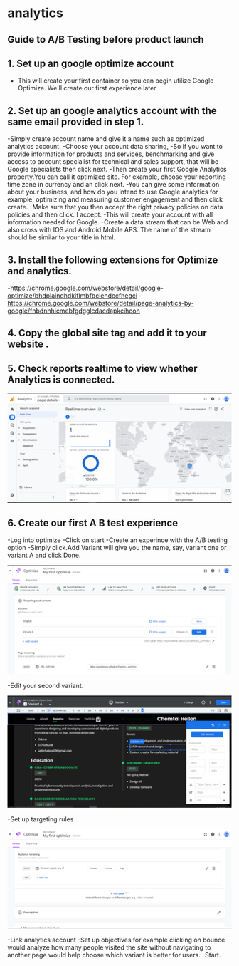﻿# analytics

## Guide to A/B Testing before product launch

## 1. Set up an google optimize account

   - This will create your first container so you can begin utilize Google Optimize.
   We'll create our first experience later

## 2. Set up an google analytics account with the same email provided in step 1.

   -Simply create account name and give it a name such as optimized analytics account.
   -Choose your account data sharing, 
   -So if you want to provide information for products and services, benchmarking and give access to account specialist for technical and sales support, that will be Google specialists then click next.
   -Then create your first Google Analytics property.You can call it optimized site.
   For example, choose your reporting time zone in currency and an click next.
   -You can give some information about your business, and how do you intend to use Google analytics for example, optimizing and measuring customer engagement and then click create.
   -Make sure that you then accept the right privacy policies on data policies and then click. I accept.
   -This will create your account with all information needed for Google.
   -Create a data stream that can be Web and also cross with IOS and Android Mobile APS. The name of the stream should be similar to your title in html.

## 3. Install the following extensions for Optimize and analytics.

   -https://chrome.google.com/webstore/detail/google-optimize/bhdplaindhdkiflmbfbciehdccfhegci
   -https://chrome.google.com/webstore/detail/page-analytics-by-google/fnbdnhhicmebfgdgglcdacdapkcihcoh

## 4. Copy the global site tag and add it to your website <head>.

## 5. Check reports realtime to view whether Analytics is connected.

![alt text](https://github.com/taylorhelene/Chemtai-s_portfolio/blob/main/assets/img/images/realtime.png)


## 6. Create our first A B test experience

   -Log into optimize
   -Click on start
   -Create an experince with the A/B testing option
   -Simply click.Add Variant will give you the name, say, variant one or variant A and click Done.

![alt text](https://github.com/taylorhelene/Chemtai-s_portfolio/blob/main/assets/img/images/addvariant.png)

   -Edit your second variant.

![alt text](https://github.com/taylorhelene/Chemtai-s_portfolio/blob/main/assets/img/images/Editvariant.png)

   -Set up targeting rules

![alt text](https://github.com/taylorhelene/Chemtai-s_portfolio/blob/main/assets/img/images/audiencetargetting.png)

   -Link analytics account
   -Set up objectives for example clicking on bounce would analyze how many people visited the site 
   without navigating to another page would help choose which variant is better for users.
   -Start.
